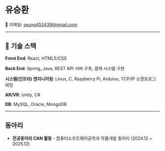 # 유승환
 
📧 이메일: seung453439@gmail.com

---

## 🔧 기술 스택

**Front End**: React, HTML5/CSS 

**Back End**: Spring, Java, REST API 서버 구축, 결제 시스템 구현 

**시스템(인프라) 엔지니어링**: Linux, C, Raspberry Pi, Arduino, TCP/IP 소켓프로그래밍 

**AR/VR**: Unity, C#  

**DB**: MySQL, Oracle, MongoDB 

---

## 동아리

- **전공동아리 CAN 활동** - 컴퓨터소프트웨어공학과 작품개발 동아리 (2024.12 ~ 2025.12)  
